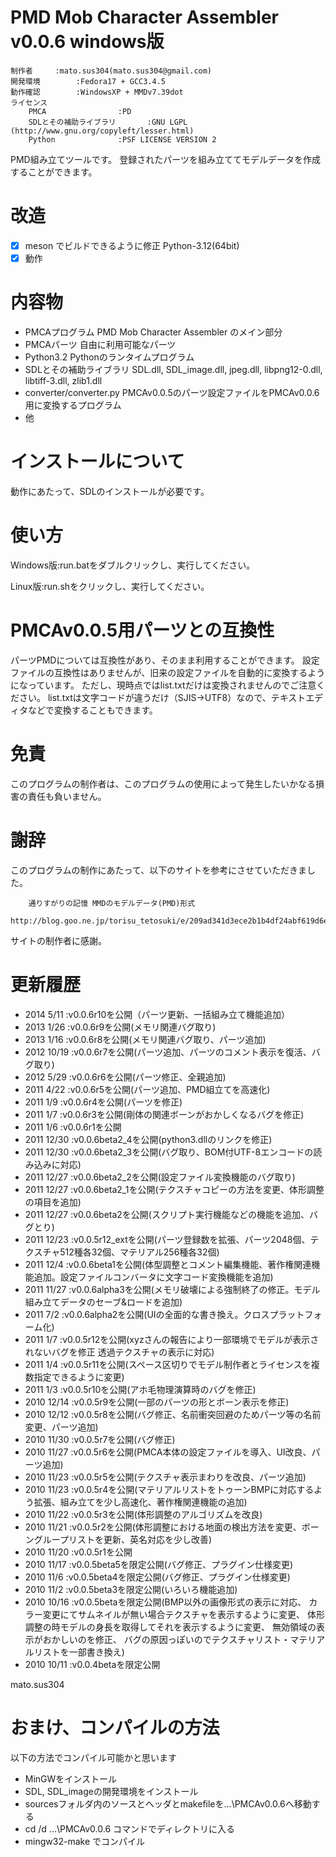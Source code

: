 ﻿# PMD Mob Character Assembler v0.0.6 windows版

```
制作者		:mato.sus304(mato.sus304@gmail.com)
開発環境		:Fedora17 + GCC3.4.5
動作確認		:WindowsXP + MMDv7.39dot
ライセンス
	PMCA				:PD
	SDLとその補助ライブラリ		:GNU LGPL (http://www.gnu.org/copyleft/lesser.html)
	Python				:PSF LICENSE VERSION 2
```

PMD組み立てツールです。
登録されたパーツを組み立ててモデルデータを作成することができます。

# 改造

- [x] meson でビルドできるように修正 Python-3.12(64bit)
- [x] 動作

# 内容物

- PMCAプログラム PMD Mob Character Assembler のメイン部分
- PMCAパーツ 自由に利用可能なパーツ
- Python3.2 Pythonのランタイムプログラム
- SDLとその補助ライブラリ SDL.dll, SDL_image.dll, jpeg.dll, libpng12-0.dll, libtiff-3.dll, zlib1.dll
- converter/converter.py PMCAv0.0.5のパーツ設定ファイルをPMCAv0.0.6用に変換するプログラム
- 他

# インストールについて

動作にあたって、SDLのインストールが必要です。

# 使い方

Windows版:run.batをダブルクリックし、実行してください。

Linux版:run.shをクリックし、実行してください。

# PMCAv0.0.5用パーツとの互換性

パーツPMDについては互換性があり、そのまま利用することができます。
設定ファイルの互換性はありませんが、旧来の設定ファイルを自動的に変換するようになっています。
ただし、現時点ではlist.txtだけは変換されませんのでご注意ください。
list.txtは文字コードが違うだけ（SJIS→UTF8）なので、テキストエディタなどで変換することもできます。

# 免責

このプログラムの制作者は、このプログラムの使用によって発生したいかなる損害の責任も負いません。

# 謝辞

このプログラムの制作にあたって、以下のサイトを参考にさせていただきました。

```
	通りすがりの記憶 MMDのモデルデータ(PMD)形式
	http://blog.goo.ne.jp/torisu_tetosuki/e/209ad341d3ece2b1b4df24abf619d6e4
```

サイトの制作者に感謝。

# 更新履歴

- 2014 5/11 :v0.0.6r10を公開（パーツ更新、一括組み立て機能追加）
- 2013 1/26 :v0.0.6r9を公開(メモリ関連バグ取り)
- 2013 1/16 :v0.0.6r8を公開(メモリ関連バグ取り、パーツ追加)
- 2012 10/19 :v0.0.6r7を公開(パーツ追加、パーツのコメント表示を復活、バグ取り)
- 2012 5/29 :v0.0.6r6を公開(パーツ修正、全親追加)
- 2011 4/22 :v0.0.6r5を公開(パーツ追加、PMD組立てを高速化)
- 2011 1/9 :v0.0.6r4を公開(パーツを修正)
- 2011 1/7 :v0.0.6r3を公開(剛体の関連ボーンがおかしくなるバグを修正)
- 2011 1/6 :v0.0.6r1を公開
- 2011 12/30 :v0.0.6beta2_4を公開(python3.dllのリンクを修正)
- 2011 12/30 :v0.0.6beta2_3を公開(バグ取り、BOM付UTF-8エンコードの読み込みに対応)
- 2011 12/27 :v0.0.6beta2_2を公開(設定ファイル変換機能のバグ取り)
- 2011 12/27 :v0.0.6beta2_1を公開(テクスチャコピーの方法を変更、体形調整の項目を追加)
- 2011 12/27 :v0.0.6beta2を公開(スクリプト実行機能などの機能を追加、バグとり)
- 2011 12/23 :v0.0.5r12_extを公開(パーツ登録数を拡張、パーツ2048個、テクスチャ512種各32個、マテリアル256種各32個)
- 2011 12/4 :v0.0.6beta1を公開(体型調整とコメント編集機能、著作権関連機能追加。設定ファイルコンバータに文字コード変換機能を追加)
- 2011 11/27 :v0.0.6alpha3を公開(メモリ破壊による強制終了の修正。モデル組み立てデータのセーブ&ロードを追加)
- 2011 7/2 :v0.0.6alpha2を公開(UIの全面的な書き換え。クロスプラットフォーム化)
- 2011 1/7 :v0.0.5r12を公開(xyzさんの報告により一部環境でモデルが表示されないバグを修正 透過テクスチャの表示に対応)
- 2011 1/4 :v0.0.5r11を公開(スペース区切りでモデル制作者とライセンスを複数指定できるように変更)
- 2011 1/3 :v0.0.5r10を公開(アホ毛物理演算時のバグを修正)
- 2010 12/14 :v0.0.5r9を公開(一部のパーツの形とボーン表示を修正)
- 2010 12/12 :v0.0.5r8を公開(バグ修正、名前衝突回避のためパーツ等の名前変更、パーツ追加)
- 2010 11/30 :v0.0.5r7を公開(バグ修正)
- 2010 11/27 :v0.0.5r6を公開(PMCA本体の設定ファイルを導入、UI改良、パーツ追加)
- 2010 11/23 :v0.0.5r5を公開(テクスチャ表示まわりを改良、パーツ追加)
- 2010 11/23 :v0.0.5r4を公開(マテリアルリストをトゥーンBMPに対応するよう拡張、組み立てを少し高速化、著作権関連機能の追加)
- 2010 11/22 :v0.0.5r3を公開(体形調整のアルゴリズムを改良)
- 2010 11/21 :v0.0.5r2を公開(体形調整における地面の検出方法を変更、ボーングループリストを更新、英名対応を少し改善)
- 2010 11/20 :v0.0.5r1を公開
- 2010 11/17 :v0.0.5beta5を限定公開(バグ修正、プラグイン仕様変更)
- 2010 11/6 :v0.0.5beta4を限定公開(バグ修正、プラグイン仕様変更)
- 2010 11/2 :v0.0.5beta3を限定公開(いろいろ機能追加)
- 2010 10/16 :v0.0.5betaを限定公開(BMP以外の画像形式の表示に対応、
  カラー変更にてサムネイルが無い場合テクスチャを表示するように変更、
  体形調整の時モデルの身長を取得してそれを表示するように変更、
  無効領域の表示がおかしいのを修正、
  バグの原因っぽいのでテクスチャリスト・マテリアルリストを一部書き換え)
- 2010 10/11 :v0.0.4betaを限定公開

mato.sus304

# おまけ、コンパイルの方法

以下の方法でコンパイル可能かと思います

- MinGWをインストール
- SDL, SDL_imageの開発環境をインストール
- sourcesフォルダ内のソースとヘッダとmakefileを...\\PMCAv0.0.6へ移動する
- cd /d ...\\PMCAv0.0.6 コマンドでディレクトリに入る
- mingw32-make でコンパイル
